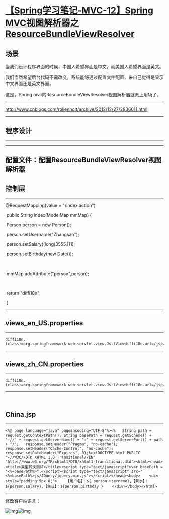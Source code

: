 # [【Spring学习笔记-MVC-12】Spring MVC视图解析器之ResourceBundleViewResolver](http://www.cnblogs.com/ssslinppp/p/4606729.html)

## 场景

当我们设计程序界面的时候，中国人希望界面是中文，而美国人希望界面是英文。

我们当然希望后台代码不需改变，系统能够通过配置文件配置，来自己觉得是显示中文界面还是英文界面。

这是，Spring mvc的ResourceBundleViewResolver视图解析器就派上用场了。

------

http://www.cnblogs.com/rollenholt/archive/2012/12/27/2836011.html

------

## 程序设计

------

------

## 配置文件：配置ResourceBundleViewResolver视图解析器

## 控制层

------

@RequestMapping(value = "/index.action")

​    public String index(ModelMap mmMap) {

​        Person person = new Person();

​        person.setUsername("Zhangsan");

​        person.setSalary((long)3555.111);

​        person.setBirthday(new Date());

​        

​        mmMap.addAttribute("person",person);

​        

​        return "diffi18n";

​    }

------

## views_en_US.properties

------

```
diffi18n.(class)=org.springframework.web.servlet.view.JstlViewdiffi18n.url=/jsp/USA.jsp
```

------

## views_zh_CN.properties

------

```
diffi18n.(class)=org.springframework.web.servlet.view.JstlViewdiffi18n.url=/jsp/China.jsp
```

------

​    

## China.jsp

------

```
<%@ page language="java" pageEncoding="UTF-8"%><%	String path = request.getContextPath();	String basePath = request.getScheme() + "://" + request.getServerName() + ":" + request.getServerPort() + path + "/";	response.setHeader("Pragma", "no-cache");	response.setHeader("Cache-Control", "no-cache");	response.setDateHeader("Expires", 0);%><!DOCTYPE html PUBLIC "-//W3C//DTD XHTML 1.0 Transitional//EN" "http://www.w3.org/TR/xhtml1/DTD/xhtml1-transitional.dtd"><html><head><title>类型转换测试</title><script type="text/javascript">var basePath = "<%=basePath%>";</script><script type="text/javascript" src="<%=basePath%>js/JQuery/jquery.min.js"></script></head><body>    <div style="padding:5px 0;">    【用户名】：${ person.username},【薪水】：${person.salary},【生日】：${person.birthday }	</div></body></html>
```

------

修改客户端语言：

![img](https://images0.cnblogs.com/blog/731047/201506/290928597901885.png)![img](https://images0.cnblogs.com/blog/731047/201506/290929003681541.png)